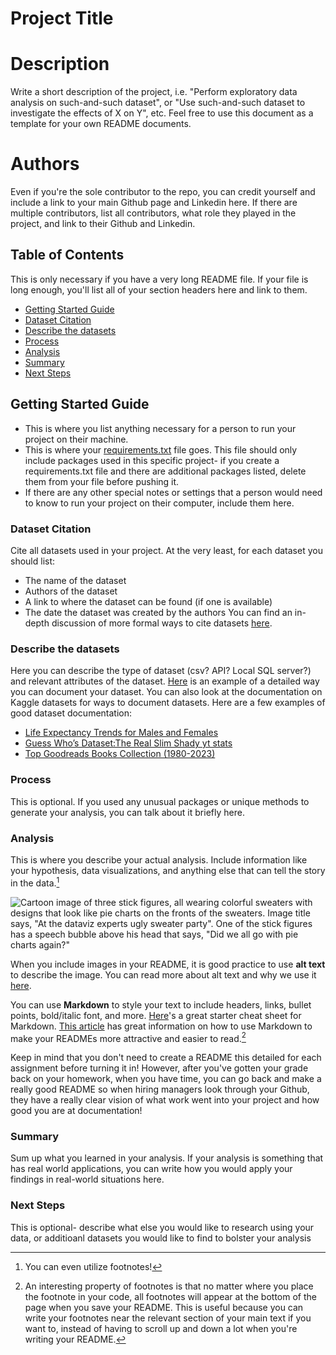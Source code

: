 # Project Title 

# Description
Write a short description of the project, i.e. "Perform exploratory data analysis on such-and-such dataset", or "Use such-and-such dataset to investigate the effects of X on Y", etc. Feel free to use this document as a template for your own README documents. 

# Authors
Even if you're the sole contributor to the repo, you can credit yourself and include a link to your main Github page and Linkedin here. If there are multiple contributors, list all contributors, what role they played in the project, and link to their Github and Linkedin.

## Table of Contents 
This is only necessary if you have a very long README file.
If your file is long enough, you'll list all of your section headers here and link to them.
  - [Getting Started Guide](#getting-started-guide)
  - [Dataset Citation](#dataset-citation)
  - [Describe the datasets](#describe-the-datasets)
  - [Process](#process)
  - [Analysis](#analysis)
  - [Summary](#summary)
  - [Next Steps](#next-steps)

## Getting Started Guide
   - This is where you list anything necessary for a person to run your project on their machine.
   - This is where your [requirements.txt](https://learnpython.com/blog/python-requirements-file/) file goes. This file should only include packages used in this specific project- if you create a requirements.txt file and there are additional packages listed, delete them from your file before pushing it.
   - If there are any other special notes or settings that a person would need to know to run your project on their computer, include them here.

### Dataset Citation
Cite all datasets used in your project. At the very least, for each dataset you should list:
  - The name of the dataset
  - Authors of the dataset
  - A link to where the dataset can be found (if one is available)
  - The date the dataset was created by the authors
You can find an in-depth discussion of more formal ways to cite datasets [here](https://social-science-data-editors.github.io/guidance/Data_citation_guidance.html).

### Describe the datasets
Here you can describe the type of dataset (csv? API? Local SQL server?) and relevant attributes of the dataset. [Here](https://help.osf.io/article/217-how-to-make-a-data-dictionary) is an example of a detailed way you can document your dataset. You can also look at the documentation on Kaggle datasets for ways to document datasets. Here are a few examples of good dataset documentation:
  - [Life Expectancy Trends for Males and Females](https://www.kaggle.com/datasets/saimondahal/life-expectancy-trends-for-males-and-females)
  - [Guess Who’s Dataset:The Real Slim Shady yt stats](https://www.kaggle.com/datasets/kanchana1990/guess-whos-datasetthe-real-slim-shady-yt-stats)
  - [Top Goodreads Books Collection (1980-2023)](https://www.kaggle.com/datasets/cristaliss/ultimate-book-collection-top-100-books-up-to-2023)

### Process
This is optional. If you used any unusual packages or unique methods to generate your analysis, you can talk about it briefly here.

### Analysis
This is where you describe your actual analysis. Include information like your hypothesis, data visualizations, and anything else that can tell the story in the data.[^1]
[^1]: You can even utilize footnotes!

![Cartoon image of three stick figures, all wearing colorful sweaters with designs that look like pie charts on the fronts of the sweaters. Image title says, "At the dataviz experts ugly sweater party". One of the stick figures has a speech bubble above his head that says, "Did we all go with pie charts again?"](https://i.pinimg.com/736x/74/45/c9/7445c99bca84bf52db79a8952add90d1.jpg)

When you include images in your README, it is good practice to use **alt text** to describe the image. You can read more about alt text and why we use it [here](https://accessibility.huit.harvard.edu/describe-content-images).

You can use **Markdown** to style your text to include headers, links, bullet points, bold/italic font, and more. [Here](https://www.markdownguide.org/basic-syntax/)'s a great starter cheat sheet for Markdown. [This article](https://israelmitolu.hashnode.dev/markdown-for-technical-writers-tips-tricks-and-best-practices) has great information on how to use Markdown to make your READMEs more attractive and easier to read.[^2]
[^2]: An interesting property of footnotes is that no matter where you place the footnote in your code, all footnotes will appear at the bottom of the page when you save your README. This is useful because you can write your footnotes near the relevant section of your main text if you want to, instead of having to scroll up and down a lot when you're writing your README.

Keep in mind that you don't need to create a README this detailed for each assignment before turning it in! However, after you've gotten your grade back on your homework, when you have time, you can go back and make a really good README so when hiring managers look through your Github, they have a really clear vision of what work went into your project and how good you are at documentation!

### Summary
Sum up what you learned in your analysis. If your analysis is something that has real world applications, you can write how you would apply your findings in real-world situations here.

### Next Steps
This is optional- describe what else you would like to research using your data, or additioanl datasets you would like to find to bolster your analysis
